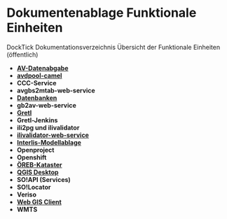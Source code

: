 # Dokumentenablage Funktionale Einheiten
DockTick Dokumentationsverzeichnis Übersicht der Funktionale Einheiten (öffentlich)

* [**AV-Datenabgabe**](https://github.com/bjsvwcur/Dokumentenablage_Funktionale_Einheiten/blob/master/AV-Datenabgabe/AV-Datenabgabe.md)
* [**avdpool-camel**](https://github.com/bjsvwcur/Dokumentenablage_Funktionale_Einheiten/blob/master/avdpool-camel/avdpool-camel.md)
* **CCC-Service**
* **avgbs2mtab-web-service**
* [**Datenbanken**](https://github.com/bjsvwcur/DockTick_Funktionale_Einheiten/blob/master/Datenbanken/Datenbanken.md)
* **gb2av-web-service**
* [**Gretl**](https://github.com/bjsvwcur/Dokumentenablage_Funktionale_Einheiten/blob/master/Gretl/Gretl.md)
* **Gretl-Jenkins**
* **ili2pg und ilivalidator**
* [**ilivalidator-web-service**](https://github.com/bjsvwcur/Dokumentenablage_Funktionale_Einheiten/blob/master/ilivalidator-web-service/ilivalidator-web-service.md)
* [**Interlis-Modellablage**](https://github.com/bjsvwcur/Dokumentenablage_Funktionale_Einheiten/blob/master/INTERLIS-Modellablage/INTERLIS-Modellablage.md)
* **Openproject**
* **Openshift**
* [**ÖREB-Kataster**](https://github.com/bjsvwcur/Dokumentenablage_Funktionale_Einheiten/blob/master/%C3%96REB-Kataster/%C3%96REB-Kataster.md)
* [**QGIS Desktop**](https://github.com/bjsvwcur/Dokumentenablage_Funktionale_Einheiten/blob/master/QGIS_Desktop/QGIS_Desktop.md)
* **SO!API (Services)**
* **SO!Locator**
* **Veriso**
* [**Web GIS Client**](https://github.com/bjsvwcur/Dokumentenablage_Funktionale_Einheiten/blob/master/web_gis_client/web_gis_client.md)
* **WMTS**
